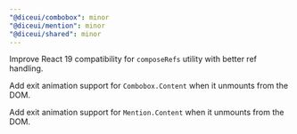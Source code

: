 ```yaml
---
"@diceui/combobox": minor
"@diceui/mention": minor
"@diceui/shared": minor
---
```


Improve React 19 compatibility for `composeRefs` utility with better ref handling.

Add exit animation support for `Combobox.Content` when it unmounts from the DOM.

Add exit animation support for `Mention.Content` when it unmounts from the DOM.
